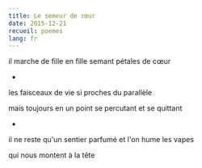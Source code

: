 ```yaml
---
title: Le semeur de cœur
date: 2015-12-21
recueil: poemes
lang: fr
---
```


il marche de fille en fille
semant pétales de cœur

*

les faisceaux de vie
si proches du parallèle

mais toujours en un point
se percutant et se quittant

*

il ne reste qu'un sentier parfumé
et l'on hume les vapes

qui nous montent à la tête
